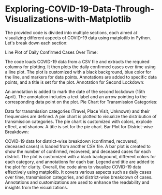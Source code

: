 # Exploring-COVID-19-Data-Through-Visualizations-with-Matplotlib


The provided code is divided into multiple sections, each aimed at visualizing different aspects of COVID-19 data using matplotlib in Python. Let's break down each section:

Line Plot of Daily Confirmed Cases Over Time:

The code loads COVID-19 data from a CSV file and extracts the required columns for plotting.
It then plots the daily confirmed cases over time using a line plot.
The plot is customized with a black background, blue color for the line, and markers for data points.
Annotations are added to specific data points, and a title is set for the plot.
Annotation for Second Lockdown:

An annotation is added to mark the date of the second lockdown (15th April).
The annotation includes a text label and an arrow pointing to the corresponding data point on the plot.
Pie Chart for Transmission Categories:

Data for transmission categories (Travel, Place Visit, Unknown) and their frequencies are defined.
A pie chart is plotted to visualize the distribution of transmission categories.
The pie chart is customized with colors, explode effect, and shadow.
A title is set for the pie chart.
Bar Plot for District-wise Breakdown:

COVID-19 data for district-wise breakdown (confirmed, recovered, deceased cases) is loaded from another CSV file.
A bar plot is created to show the number of confirmed, recovered, and deceased cases for each district.
The plot is customized with a black background, different colors for each category, and annotations for each bar.
Legend and title are added to the plot for clarity.
Overall, the code aims to visualize COVID-19 data effectively using matplotlib. It covers various aspects such as daily cases over time, transmission categories, and district-wise breakdown of cases. Annotations and customizations are used to enhance the readability and insights from the visualizations.





